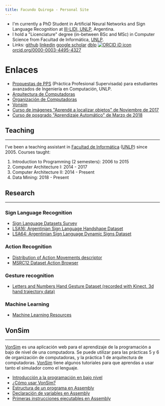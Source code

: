 ```yaml
---
title: Facundo Quiroga - Personal Site
---
```



* I'm currently a PhD Student in Artificial Neural Networks and Sign Language Recognition at [III-LIDI, UNLP](www.lidi.info.unlp.edu.ar), Argentina.
* I hold a "Licenciature" degree (in-between BSc and MSc) in Computer Science from Facultad de Informática, [UNLP](http://unlp.edu.ar).
* Links: [github](https://github.com/facundoq/) [linkedin](https://www.linkedin.com/in/facundoq/) [google scholar](https://scholar.google.com.ar/citations?user=kGvlEYAAAAAJ&hl=en) [dblp](http://dblp.uni-trier.de/pers/hd/q/Quiroga:Facundo) [![ORCID iD icon](https://orcid.org/sites/default/files/images/orcid_16x16.png)orcid.org/0000\-0003\-4495\-4327](https://orcid.org/0000-0003-4495-4327)


# Enlaces
* [Propuestas de PPS](pps.txt) (Práctica Profesional Supervisada) para estudiantes avanzados de Ingeniería en Computación, UNLP.
*   [Arquitectura de Computadoras](unlp/arq/index.html)
*   [Organización de Computadoras](unlp/org/index.html)
*   [Vonsim](#vonsim)
*   [Curso de imágenes "Aprendé a localizar objetos" de Noviembre de 2017](courses/images/index.html)
*   [Curso de posgrado "Aprendizaje Automático" de Marzo de 2018](courses/aa2018/index.html)


## Teaching
--------

I've been a teaching assistant in [Facultad de Informática](http://info.unlp.edu.ar) ([UNLP](http://unlp.edu.ar)) since 2005. Courses taught:

1.  Introduction to Programming (2 semesters): 2006 to 2015
2.  Computer Architecture I: 2014 \- 2017
3.  Computer Architecture II: 2014 \- Present
4.  Data Mining: 2018 \- Present

## Research
--------


### Sign Language Recognition

*   [Sign Language Datasets Survey](unlp/sign_language_datasets/index.html)
*   [LSA16: Argentinian Sign Language Handshape Dataset](unlp/lsa16/index.html)
*   [LSA64: Argentinian Sign Language Dynamic Signs Dataset](unlp/lsa64/index.html)

### Action Recognition

*   [Distribution of Action Movements descriptor](unlp/dam/action_descriptor/index.html)
*   [MSRC12 Dataset Action Browser](action-view/index.html)

### Gesture recognition

*   [Letters and Numbers Hand Gesture Dataset (recorded with Kinect, 3d hand trajectory data)](unlp/kinect_gestures)

### Machine Learning

*   [Machine Learning Resources](unlp/ml/index.html)

## VonSim
--------

[VonSim](unlp/vonsim/assets/index.html) es una aplicación web para el aprendizaje de la programación a bajo de nivel de una computadora. Se puede utilizar para las prácticas 5 y 6 de organización de computadoras, y la práctica 1 de arquitectura de computadoras. [VonSim](unlp/vonsim/assets/index.html) tiene algunos tutoriales para que aprendas a usar tanto el simulador como el lenguaje.

*   [Introducción a la programación en bajo nivel](unlp/vonsim/assets/index.html?tutorial=whyassembly)
*   [¿Cómo usar VonSim?](unlp/vonsim/assets/index.html?tutorial=vonsim)
*   [Estructura de un programa en Assembly](unlp/vonsim/assets/index.html?tutorial=basic)
*   [Declaración de variables en Assembly](unlp/vonsim/assets/index.html?tutorial=variables)
*   [Primeras instrucciones ejecutables en Assembly](unlp/vonsim/assets/index.html?tutorial=code)
